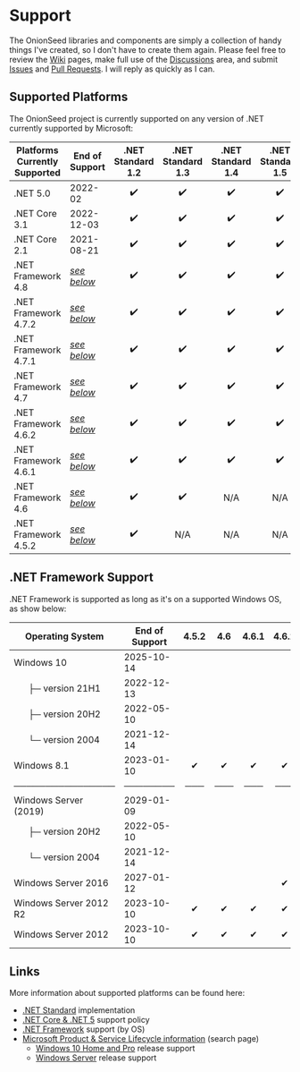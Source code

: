 # Support

The OnionSeed libraries and components are simply a collection of handy things I've created, so I don't have to create them again. Please feel free to review the [Wiki](https://github.com/TaffarelJr/onion-seed/wiki) pages, make full use of the [Discussions](https://github.com/TaffarelJr/onion-seed/discussions) area, and submit [Issues](https://github.com/TaffarelJr/onion-seed/issues) and [Pull Requests](https://github.com/TaffarelJr/onion-seed/pulls). I will reply as quickly as I can.

## Supported Platforms

The OnionSeed project is currently supported on any version of .NET currently supported by Microsoft:

| Platforms</br>Currently Supported | End of Support                        | .NET Standard</br>1.2 | .NET Standard</br>1.3 | .NET Standard</br>1.4 | .NET Standard</br>1.5 | .NET Standard</br>1.6 | .NET Standard</br>2.0 | .NET Standard</br>2.1 |
| --------------------------------- | ------------------------------------- | :-------------------: | :-------------------: | :-------------------: | :-------------------: | :-------------------: | :-------------------: | :-------------------: |
| .NET 5.0                          | 2022-02                               |          ✔️           |          ✔️           |          ✔️           |          ✔️           |          ✔️           |          ✔️           |          ✔️           |
| .NET Core 3.1                     | 2022-12-03                            |          ✔️           |          ✔️           |          ✔️           |          ✔️           |          ✔️           |          ✔️           |          ✔️           |
| .NET Core 2.1                     | 2021-08-21                            |          ✔️           |          ✔️           |          ✔️           |          ✔️           |          ✔️           |          ✔️           |          N/A          |
| .NET Framework 4.8                | [_see below_](#net-framework-support) |          ✔️           |          ✔️           |          ✔️           |          ✔️           |          ✔️           |          ✔️           |          N/A          |
| .NET Framework 4.7.2              | [_see below_](#net-framework-support) |          ✔️           |          ✔️           |          ✔️           |          ✔️           |          ✔️           |          ✔️           |          N/A          |
| .NET Framework 4.7.1              | [_see below_](#net-framework-support) |          ✔️           |          ✔️           |          ✔️           |          ✔️           |          ✔️           |          ✔️           |          N/A          |
| .NET Framework 4.7                | [_see below_](#net-framework-support) |          ✔️           |          ✔️           |          ✔️           |          ✔️           |          ✔️           |          ✔️           |          N/A          |
| .NET Framework 4.6.2              | [_see below_](#net-framework-support) |          ✔️           |          ✔️           |          ✔️           |          ✔️           |          ✔️           |          ✔️           |          N/A          |
| .NET Framework 4.6.1              | [_see below_](#net-framework-support) |          ✔️           |          ✔️           |          ✔️           |          ✔️           |          ✔️           |          ✔️           |          N/A          |
| .NET Framework 4.6                | [_see below_](#net-framework-support) |          ✔️           |          ✔️           |          N/A          |          N/A          |          N/A          |          N/A          |          N/A          |
| .NET Framework 4.5.2              | [_see below_](#net-framework-support) |          ✔️           |          N/A          |          N/A          |          N/A          |          N/A          |          N/A          |          N/A          |

## .NET Framework Support

.NET Framework is supported as long as it's on a supported Windows OS, as show below:

| Operating System                                    | End of Support | 4.5.2 | 4.6 | 4.6.1 | 4.6.2 | 4.7 | 4.7.1 | 4.7.2 | 4.8 |
| --------------------------------------------------- | -------------- | :---: | :-: | :---: | :---: | :-: | :---: | :---: | :-: |
| Windows 10                                          | 2025-10-14     |       |     |       |       |     |       |   ✔   |  ✔  |
| &nbsp;&nbsp;&nbsp;&nbsp;&nbsp;&nbsp;├─ version 21H1 | 2022-12-13     |       |     |       |       |     |       |   ✔   |  ✔  |
| &nbsp;&nbsp;&nbsp;&nbsp;&nbsp;&nbsp;├─ version 20H2 | 2022-05-10     |       |     |       |       |     |       |   ✔   |  ✔  |
| &nbsp;&nbsp;&nbsp;&nbsp;&nbsp;&nbsp;└─ version 2004 | 2021-12-14     |       |     |       |       |     |       |   ✔   |  ✔  |
| Windows 8.1                                         | 2023-01-10     |   ✔   |  ✔  |   ✔   |   ✔   |  ✔  |   ✔   |   ✔   |  ✔  |
| ────────────────                                    | ────────       |  ───  | ─── |  ───  |  ───  | ─── |  ───  |  ───  | ─── |
| Windows Server (2019)                               | 2029-01-09     |       |     |       |       |     |       |   ✔   |  ✔  |
| &nbsp;&nbsp;&nbsp;&nbsp;&nbsp;&nbsp;├─ version 20H2 | 2022-05-10     |       |     |       |       |     |       |   ✔   |  ✔  |
| &nbsp;&nbsp;&nbsp;&nbsp;&nbsp;&nbsp;└─ version 2004 | 2021-12-14     |       |     |       |       |     |       |   ✔   |  ✔  |
| Windows Server 2016                                 | 2027-01-12     |       |     |       |   ✔   |  ✔  |   ✔   |   ✔   |  ✔  |
| Windows Server 2012 R2                              | 2023-10-10     |   ✔   |  ✔  |   ✔   |   ✔   |  ✔  |   ✔   |   ✔   |  ✔  |
| Windows Server 2012                                 | 2023-10-10     |   ✔   |  ✔  |   ✔   |   ✔   |  ✔  |   ✔   |   ✔   |  ✔  |

## Links

More information about supported platforms can be found here:

- [.NET Standard](https://docs.microsoft.com/en-us/dotnet/standard/net-standard) implementation
- [.NET Core & .NET 5](https://dotnet.microsoft.com/platform/support/policy/dotnet-core) support policy
- [.NET Framework](https://docs.microsoft.com/en-us/dotnet/framework/get-started/system-requirements) support (by OS)
- [Microsoft Product & Service Lifecycle information](https://docs.microsoft.com/en-us/lifecycle/products/) (search page)
  - [Windows 10 Home and Pro](https://docs.microsoft.com/en-us/lifecycle/products/windows-10-home-and-pro) release support
  - [Windows Server](https://docs.microsoft.com/en-us/lifecycle/products/windows-server) release support

